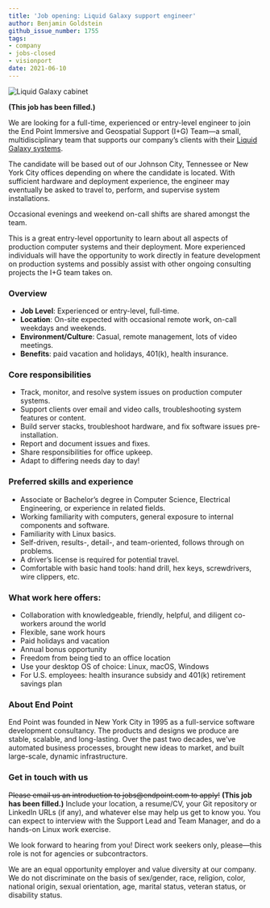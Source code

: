 ```yaml
---
title: 'Job opening: Liquid Galaxy support engineer'
author: Benjamin Goldstein
github_issue_number: 1755
tags:
- company
- jobs-closed
- visionport
date: 2021-06-10
---
```


![Liquid Galaxy cabinet](/blog/2021/06/job-liquid-galaxy-support-engineer/lg-cabinet.jpg)

**(This job has been filled.)**

We are looking for a full-time, experienced or entry-level engineer to join the End Point Immersive and Geospatial Support (I+G) Team—​a small, multidisciplinary team that supports our company’s clients with their [Liquid Galaxy systems](https://www.visionport.com/).

The candidate will be based out of our Johnson City, Tennessee or New York City offices depending on where the candidate is located. With sufficient hardware and deployment experience, the engineer may eventually be asked to travel to, perform, and supervise system installations.

Occasional evenings and weekend on-call shifts are shared amongst the team.

This is a great entry-level opportunity to learn about all aspects of production computer systems and their deployment. More experienced individuals will have the opportunity to work directly in feature development on production systems and possibly assist with other ongoing consulting projects the I+G team takes on.

### Overview
- **Job Level**: Experienced or entry-level, full-time.
- **Location**: On-site expected with occasional remote work, on-call weekdays and weekends.
- **Environment/​Culture**: Casual, remote management, lots of video meetings.
- **Benefits**: paid vacation and holidays, 401(k), health insurance.

### Core responsibilities
- Track, monitor, and resolve system issues on production computer systems.
- Support clients over email and video calls, troubleshooting system features or content.
- Build server stacks, troubleshoot hardware, and fix software issues pre-installation.
- Report and document issues and fixes. 
- Share responsibilities for office upkeep.
- Adapt to differing needs day to day!

### Preferred skills and experience
- Associate or Bachelor’s degree in Computer Science, Electrical Engineering, or experience in related fields.
- Working familiarity with computers, general exposure to internal components and software.
- Familiarity with Linux basics.
- Self-driven, results-, detail-, and team-oriented, follows through on problems.
- A driver’s license is required for potential travel.
- Comfortable with basic hand tools: hand drill, hex keys, screwdrivers, wire clippers, etc.

### What work here offers:

- Collaboration with knowledgeable, friendly, helpful, and diligent co-workers around the world
- Flexible, sane work hours
- Paid holidays and vacation
- Annual bonus opportunity
- Freedom from being tied to an office location
- Use your desktop OS of choice: Linux, macOS, Windows
- For U.S. employees: health insurance subsidy and 401(k) retirement savings plan

### About End Point 

End Point was founded in New York City in 1995 as a full-service software development consultancy. The products and designs we produce are stable, scalable, and long-lasting. Over the past two decades, we’ve automated business processes, brought new ideas to market, and built large-scale, dynamic infrastructure.

### Get in touch with us

~~Please email us an introduction to jobs&#x40;endpoint.com to apply!~~
**(This job has been filled.)**
Include your location, a resume/​CV, your Git repository or LinkedIn URLs (if any), and whatever else may help us get to know you. You can expect to interview with the Support Lead and Team Manager, and do a hands-on Linux work exercise. 

We look forward to hearing from you! Direct work seekers only, please—​this role is not for agencies or subcontractors.

We are an equal opportunity employer and value diversity at our company. We do not discriminate on the basis of sex/​gender, race, religion, color, national origin, sexual orientation, age, marital status, veteran status, or disability status.

<script type="application/ld+json">
{
  "@context": "http://schema.org/",
  "@type": "JobPosting",
  "title": "Liquid Galaxy support engineer",
  "description": "<p>We are looking for a full-time, experienced or entry-level engineer to join the End Point Immersive and Geospatial Support (I+G) Team—​a small, multidisciplinary team that supports our company’s clients with their Liquid Galaxy systems.<p>The candidate will be based out of our Johnson City, TN or New York, NY office depending on where the candidate is located. With sufficient hardware and deployment experience, the engineer may eventually be asked to travel to, perform, and supervise system installations. Occasional evenings and weekend on-call shifts are shared amongst the team. This is a great entry-level opportunity to learn about all aspects of production computer systems and their deployment. More experienced individuals will have the opportunity to work directly in feature development on production systems and possibly assist with other ongoing consulting projects the I+G team takes on.<h3>Core responsibilities</h3><ul><li>Track, monitor, and resolve system issues on production computer systems.<li>Support clients over email and video calls, troubleshooting system features or content.<li>Build server stacks, troubleshoot hardware, and fix software issues pre-installation.<li>Report and document issues and fixes.<li>Share responsibilities for office upkeep.<li>Adapt to differing needs day to day!</ul><h3>Preferred skills and experience</h3><ul><li>Associate or Bachelor’s degree in Computer Science, Electrical Engineering, or experience in related fields.<li>Working familiarity with computers, general exposure to internal components and software.<li>Familiarity with Linux basics.<li>Self-driven, results-, detail-, and team-oriented, follows through on problems.<li>A driver’s license is required for potential travel.</ul><h3>What work here offers:</h3><ul><li>Collaboration with knowledgeable, friendly, helpful, and diligent co-workers around the world<li>Flexible, sane work hours<li>Paid holidays and vacation<li>Annual bonus opportunity<li>Freedom from being tied to an office location<li>Use your desktop OS of choice: Linux, macOS, Windows<li>For U.S. employees: health insurance subsidy and 401(k) retirement savings plan</ul><h3>Get in touch with us:</h3><p>Please email us an introduction to <a href=\"mailto:jobs@endpoint.com\">jobs@endpoint.com</a> to apply! Include your location, a resume/​CV, your Git repository or LinkedIn URLs (if any), and whatever else may help us get to know you. You can expect to interview with the Support Lead and Team Manager, and do a hands-on Linux work exercise.<p>We look forward to hearing from you! Direct work seekers only, please—​this role is not for agencies or subcontractors.<p>We are an equal opportunity employer and value diversity at our company. We do not discriminate on the basis of sex/​gender, race, religion, color, national origin, sexual orientation, age, marital status, veteran status, or disability status.",
  "identifier": {
    "@type": "PropertyValue",
    "name": "End Point Corporation",
    "value": "liquidgalaxy-202106"
  },
  "datePosted": "2021-06-10",
  "validThrough": "2021-07-09",
  "employmentType": ["FULL_TIME"],
  "hiringOrganization": {
    "@type": "Organization",
    "name": "End Point Corporation",
    "sameAs": "https://www.endpoint.com/blog/2021/06/10/job-liquid-galaxy-support-engineer",
    "logo": "https://www.endpoint.com/images/favicon.ico"
  },
  "jobLocation": [{
    "@type": "Place",
    "address": {
      "@type": "PostalAddress",
      "streetAddress": "215 Park Avenue South, Suite 1916",
      "addressLocality": "New York",
      "addressRegion": "NY",
      "postalCode": "10003",
      "addressCountry": "US"
    }
  }, {
    "@type": "Place",
    "address": {
      "@type": "PostalAddress",
      "streetAddress": "4 Limited Centre, Suite 101",
      "addressLocality": "Johnson City",
      "addressRegion": "TN",
      "postalCode": "37604",
      "addressCountry": "US"
    }
  }]
}
</script>
